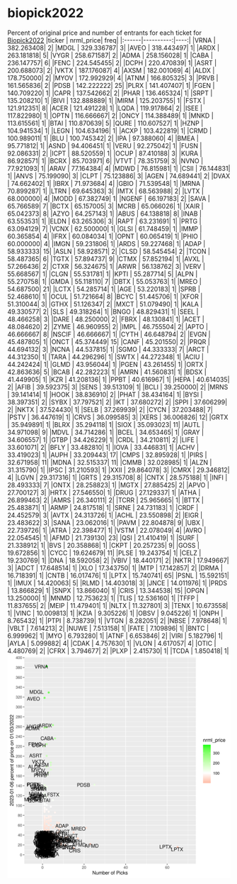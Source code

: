 # biopick2022
Percent of original price and number of entrants for each ticket for [Biopick2022](https://twitter.com/hashtag/Biopick2022)
|ticker | nrml_price| freq|
|:------|----------:|----:|
|VRNA   | 382.263408|    2|
|MDGL   | 329.336787|    3|
|AVEO   | 318.443497|    1|
|ARDX   | 263.181818|    5|
|VYGR   | 258.671587|    2|
|ADMA   | 258.156028|    1|
|CABA   | 236.147757|    6|
|FENC   | 224.545455|    2|
|DCPH   | 220.470839|    1|
|ASRT   | 200.688073|    2|
|VKTX   | 187.176087|    4|
|AXSM   | 182.001069|    4|
|ALDX   | 178.750000|    2|
|MYOV   | 172.992929|    4|
|ATNM   | 166.805325|    3|
|PRVB   | 161.565836|    2|
|PDSB   | 142.222222|   25|
|PLRX   | 141.407407|    1|
|FGEN   | 140.709220|    1|
|CAPR   | 137.542662|    2|
|PHAR   | 136.465324|    1|
|SRPT   | 135.208210|    1|
|BIVI   | 132.888889|    1|
|MIRM   | 125.203755|    1|
|FSTX   | 121.912351|    8|
|ACER   | 121.491228|    1|
|LQDA   | 119.917864|    2|
|ISEE   | 117.822980|    1|
|OPTN   | 116.666667|    2|
|ONCY   | 114.388489|    1|
|MNKD   | 113.615561|    1|
|BTAI   | 110.870639|    5|
|QURE   | 110.607527|    1|
|HZNP   | 104.941534|    1|
|LEGN   | 104.634196|    1|
|ACXP   | 103.422819|    1|
|CRMD   | 100.989011|    1|
|BLU    | 100.745342|    2|
|IPA    |  97.388060|    4|
|BMEA   |  95.771812|    1|
|ASND   |  94.406451|    1|
|VERU   |  92.275042|    1|
|FUSN   |  92.086331|    2|
|ICPT   |  88.520559|    1|
|OCUP   |  87.410188|    3|
|KURA   |  86.928571|    1|
|BCRX   |  85.703971|    6|
|VTVT   |  78.351759|    3|
|NVNO   |  77.921093|    1|
|ARAV   |  77.164384|    4|
|MDWD   |  76.815981|    1|
|CSII   |  76.144831|    1|
|ANVS   |  75.199090|    3|
|CLPT   |  75.123886|    3|
|AGEN   |  74.689441|    2|
|DVAX   |  74.662402|    1|
|IBRX   |  71.973684|    4|
|GBIO   |  71.539548|    1|
|MRNA   |  70.899287|    1|
|LTRN   |  69.645363|    3|
|IMTX   |  68.563988|    2|
|LVTX   |  68.000000|    4|
|MODD   |  67.382749|    1|
|NGENF  |  66.197183|    2|
|SAVA   |  65.766589|    7|
|BCTX   |  65.157005|    3|
|MCRB   |  65.066026|    1|
|XAIR   |  65.042373|    8|
|AZYO   |  64.257143|    1|
|ABUS   |  64.138818|    8|
|INAB   |  63.553531|    1|
|ELDN   |  63.265306|    3|
|RAPT   |  63.231691|    1|
|PRTG   |  63.094129|    7|
|VCNX   |  62.500000|    1|
|GLSI   |  61.748459|    1|
|IMMP   |  60.365854|    4|
|IFRX   |  60.084034|    1|
|OPNT   |  60.065419|    1|
|PHIO   |  60.000000|    4|
|IMGN   |  59.231806|    1|
|ARDS   |  59.227468|    1|
|ADAP   |  58.933333|   15|
|ASLN   |  58.928571|    2|
|CLSD   |  58.545454|    2|
|TCON   |  58.487365|    6|
|TGTX   |  57.894737|    9|
|CTMX   |  57.852194|    1|
|AVXL   |  57.266436|    2|
|CTXR   |  56.324675|    1|
|ARWR   |  56.138762|    3|
|VERV   |  55.668567|    1|
|CLGN   |  55.531781|    1|
|KPTI   |  55.287714|    5|
|ALPN   |  55.270758|    1|
|GMDA   |  55.118110|    7|
|DBTX   |  55.053763|    1|
|MREO   |  54.687500|   21|
|LCTX   |  54.285714|    1|
|AGE    |  53.220183|    1|
|SPRB   |  52.468610|    1|
|OCUL   |  51.721664|    8|
|BCYC   |  51.445706|    1|
|XFOR   |  51.310044|    3|
|GTHX   |  51.126347|    2|
|MXCT   |  51.079490|    1|
|KALA   |  49.330577|    2|
|SLS    |  49.318264|    1|
|BNGO   |  48.829431|    1|
|SEEL   |  48.466258|    3|
|DARE   |  48.250000|    2|
|FBRX   |  48.130841|    1|
|ACET   |  48.084620|    2|
|ZYME   |  46.960955|    2|
|IMPL   |  46.755504|    2|
|APTO   |  46.666667|    8|
|NSCIF  |  46.666667|    1|
|CYTH   |  46.648794|    2|
|EVGN   |  45.487805|    1|
|ONCT   |  45.374449|   15|
|CANF   |  45.201550|    2|
|PRQR   |  44.694132|    3|
|NCNA   |  44.537815|    1|
|SGMO   |  44.333333|    7|
|ARCT   |  44.312350|    1|
|TARA   |  44.296296|    1|
|SWTX   |  44.272348|    1|
|ACIU   |  44.242424|    1|
|GLMD   |  43.956044|    1|
|PGEN   |  43.261455|    1|
|ORTX   |  42.863636|    5|
|BCAB   |  42.282223|    1|
|AMRN   |  41.560831|    1|
|BDSX   |  41.449905|    1|
|KZR    |  41.208136|    1|
|PPBT   |  40.616967|    1|
|HEPA   |  40.614035|    2|
|AFIB   |  39.592375|    3|
|SENS   |  39.513109|    1|
|BCLI   |  39.250000|    2|
|MRNS   |  39.141414|    1|
|HOOK   |  38.836910|    2|
|PHAT   |  38.434164|    1|
|BYSI   |  38.397351|    2|
|SYBX   |  37.797521|    2|
|IKT    |  37.680272|    2|
|SPPI   |  37.606299|    2|
|NKTX   |  37.524430|    1|
|SELB   |  37.269939|    2|
|CYCN   |  37.203488|    7|
|PSTV   |  36.447619|    1|
|CRVS   |  36.099585|    3|
|XERS   |  36.006826|   12|
|GRTX   |  35.949891|    1|
|BLRX   |  35.294118|    1|
|SIOX   |  35.093023|   11|
|AUTL   |  34.971098|    9|
|MDVL   |  34.714286|    1|
|BCEL   |  34.653465|    1|
|GRAY   |  34.606557|    1|
|GTBP   |  34.426229|    1|
|CRDL   |  34.210811|    2|
|LIFE   |  33.601071|    2|
|BFLY   |  33.482810|    1|
|IOVA   |  33.446831|    1|
|ACHV   |  33.419023|    1|
|AUPH   |  33.209443|   17|
|CMPS   |  32.895928|    1|
|PIRS   |  32.671958|   11|
|MDNA   |  32.515337|   11|
|CMMB   |  32.028985|    1|
|ALZN   |  31.315790|    1|
|IPSC   |  31.210593|    1|
|XXII   |  29.864078|    3|
|CMRX   |  29.346812|    4|
|LGVN   |  29.317316|    1|
|GRTS   |  29.315708|    8|
|CNTX   |  28.575188|    1|
|INFI   |  28.493333|    7|
|ONTX   |  28.258823|    1|
|MGTX   |  27.885425|    2|
|APVO   |  27.700127|    3|
|HRTX   |  27.546550|    1|
|DRUG   |  27.129337|    1|
|ATHA   |  26.899463|    2|
|AMRS   |  26.340111|    2|
|TCRR   |  25.965665|    1|
|BTTX   |  25.483871|    1|
|ARMP   |  24.817518|    1|
|SRNE   |  24.731183|    1|
|CRDF   |  24.452579|    3|
|AVTX   |  24.313726|    1|
|ACHL   |  23.550898|    2|
|EIGR   |  23.483622|    3|
|SANA   |  23.062016|    1|
|PAVM   |  22.804878|    9|
|UBX    |  22.739726|    1|
|ATRA   |  22.398477|    1|
|VSTM   |  22.078049|    4|
|AVRO   |  22.054545|    1|
|AFMD   |  21.739130|   23|
|QSI    |  21.410419|    1|
|SURF   |  21.338912|    1|
|BVS    |  20.358868|    1|
|CKPT   |  20.257235|    9|
|GOSS   |  19.672856|    1|
|CYCC   |  19.624679|   11|
|PLSE   |  19.243754|    1|
|CELZ   |  19.230769|    1|
|DNA    |  18.592058|    2|
|VBIV   |  18.440171|    2|
|NKTR   |  17.949667|    3|
|ADCT   |  17.648514|    1|
|XLO    |  17.343750|    1|
|MTP    |  17.142857|    2|
|DRMA   |  16.718391|    1|
|CNTB   |  16.017476|    1|
|LPTX   |  15.740741|   65|
|PSNL   |  15.592151|    1|
|IMUX   |  14.420063|    5|
|RLMD   |  14.403018|    3|
|JNCE   |  14.011976|    1|
|PRDS   |  13.866829|    1|
|SNPX   |  13.866040|    1|
|CRIS   |  13.344538|   15|
|OPGN   |  13.250000|    1|
|MNMD   |  12.753623|    1|
|TLIS   |  12.536160|    1|
|TFFP   |  11.837655|    2|
|MEIP   |  11.479401|    1|
|NLTX   |  11.327801|    3|
|TENX   |  10.673558|    1|
|VINC   |  10.009813|    1|
|KZIA   |   9.305226|    1|
|OBSV   |   9.045226|    1|
|ONPH   |   8.765432|    1|
|PTPI   |   8.738739|    1|
|VTGN   |   8.282051|    2|
|NBSE   |   7.978648|    1|
|VBLT   |   7.614213|    2|
|NUWE   |   7.513158|    1|
|FATE   |   7.109896|    1|
|BNTC   |   6.999962|    1|
|MYO    |   6.793280|    1|
|ATNF   |   6.653846|    2|
|VIRI   |   5.182796|    1|
|AYLA   |   5.099882|    4|
|CDAK   |   4.757630|    1|
|VLON   |   4.617057|    4|
|OTIC   |   4.480769|    2|
|CFRX   |   3.794677|    2|
|PLXP   |   2.415730|    1|
|TCDA   |   1.850418|    1|
![retvspicks](biopicks.png?raw=true)
